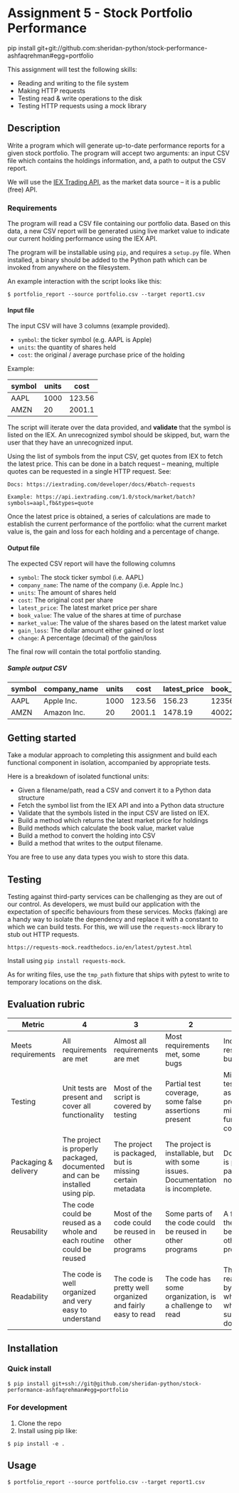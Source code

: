 # Assignment 5 - Stock Portfolio Performance


pip install git+git://github.com:sheridan-python/stock-performance-ashfaqrehman#egg=portfolio

This assignment will test the following skills:

- Reading and writing to the file system
- Making HTTP requests
- Testing read & write operations to the disk
- Testing HTTP requests using a mock library


## Description
Write a program which will generate up-to-date performance reports for a given
stock portfolio. The program will accept two arguments: an input CSV file which
contains the holdings information, and, a path to output the CSV report.

We will use the [IEX Trading API](https://iextrading.com/developer/docs/), as
the market data source – it is a public (free) API.


### Requirements
The program will read a CSV file containing our portfolio data. Based on this
data, a new CSV report will be generated using live market value to indicate
our current holding performance using the IEX API.

The program will be installable using `pip`, and requires a `setup.py`
file. When installed, a binary should be added to the Python path which can be
invoked from anywhere on the filesystem.

An example interaction with the script looks like this:

```
$ portfolio_report --source portfolio.csv --target report1.csv
```

#### Input file
The input CSV will have 3 columns (example provided).

- `symbol`: the ticker symbol (e.g. AAPL is Apple)
- `units`: the quantity of shares held
- `cost`: the original / average purchase price of the holding


Example:

symbol | units | cost
-------| ------|------
AAPL   | 1000  | 123.56
AMZN   |  20   | 2001.1


The script will iterate over the data provided, and **validate** that the
symbol is listed on the IEX. An unrecognized symbol should be skipped, but,
warn the user that they have an unrecognized input.


Using the list of symbols from the input CSV, get quotes from IEX to fetch the
latest price. This can be done in a batch request – meaning, multiple quotes
can be requested in a single HTTP request. See:

    Docs: https://iextrading.com/developer/docs/#batch-requests

    Example: https://api.iextrading.com/1.0/stock/market/batch?symbols=aapl,fb&types=quote

Once the latest price is obtained, a series of calculations are made to
establish the current performance of the portfolio: what the current market
value is, the gain and loss for each holding and a percentage of change.


#### Output file

The expected CSV report will have the following columns

* `symbol`: The stock ticker symbol (i.e. AAPL)
* `company_name`: The name of the company (i.e. Apple Inc.)
* `units`: The amount of shares held
* `cost`: The original cost per share
* `latest_price`: The latest market price per share
* `book_value`: The value of the shares at time of purchase
* `market_value`: The value of the shares based on the latest market value
* `gain_loss`: The dollar amount either gained or lost
* `change`: A percentage (decimal) of the gain/loss

The final row will contain the total portfolio standing.

##### Sample output CSV
symbol  |  company_name  | units | cost     |   latest_price | book_value  |   market_value | gain_loss |   change
------- | ---------------|-------|----------|----------------|-------------|----------------| ----------|----------
AAPL    |  Apple Inc.    | 1000  | 123.56   |   156.23       | 12356       |   15623        | 3267      |   0.264
AMZN    |  Amazon Inc.   | 20    | 2001.1   |   1478.19      | 40022       |   29563        | -10459    |   -0.261


## Getting started

Take a modular approach to completing this assignment and build each functional
component in isolation, accompanied by appropriate tests.

Here is a breakdown of isolated functional units:

- Given a filename/path, read a CSV and convert it to a Python data structure
- Fetch the symbol list from the IEX API and into a Python data structure
- Validate that the symbols listed in the input CSV are listed on IEX.
- Build a method which returns the latest market price for holdings
- Build methods which calculate the book value, market value
- Build a method to convert the holding into CSV
- Build a method that writes to the output filename.

You are free to use any data types you wish to store this data.


## Testing

Testing against third-party services can be challenging as they are out of our
control. As developers, we must build our application with the expectation of
specific behaviours from these services. Mocks (faking) are a handy way to
isolate the dependency and replace it with a constant to which we can build
tests. For this, we will use the `requests-mock` library to stub out
HTTP requests.

    https://requests-mock.readthedocs.io/en/latest/pytest.html

Install using `pip install requests-mock`.

As for writing files, use the `tmp_path` fixture that ships with pytest to
write to temporary locations on the disk.


## Evaluation rubric

| Metric | 4 | 3 | 2 | 1 | 0
| - | - | - | - | - | -
| Meets requirements | All requirements are met | Almost all requirements are met |  Most requirements met, some bugs | Incorrect results, several bugs | Program does not work
| Testing | Unit tests are present and cover all functionality | Most of the script is covered by testing | Partial test coverage, some false assertions present | Minimal testing, false assertions present, missing main functional coverage. | No meaningful tests exist
| Packaging & delivery | The project is properly packaged, documented and can be installed using pip. | The project is packaged, but is missing certain metadata |  The project is installable, but with some issues. Documentation is incomplete.| Documentation is partial, the package does not install | No packaging present, little or no documentation
| Reusability | The code could be reused as a whole and each routine could be reused | Most of the code could be reused in other programs | Some parts of the code could be reused in other programs | A few parts of the code could be reused in other programs | The code is not organized for reusability
| Readability | The code is well organized and very easy to understand | The code is pretty well organized and fairly easy to read | The code has some organization, is a challenge to read | The code is readable only by someone who knows what it is supposed to do | The code is poorly organized and very difficult to read


## Installation

### Quick install

```
$ pip install git+ssh://git@github.com/sheridan-python/stock-performance-ashfaqrehman#egg=portfolio
```

### For development
1. Clone the repo
2. Install using pip like:

```
$ pip install -e .
```


## Usage

```
$ portfolio_report --source portfolio.csv --target report1.csv
```
